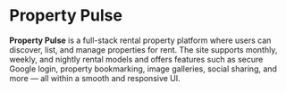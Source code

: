 #  Property Pulse

**Property Pulse** is a full-stack rental property platform where users can discover, list, and manage properties for rent. The site supports monthly, weekly, and nightly rental models and offers features such as secure Google login, property bookmarking, image galleries, social sharing, and more — all within a smooth and responsive UI.
